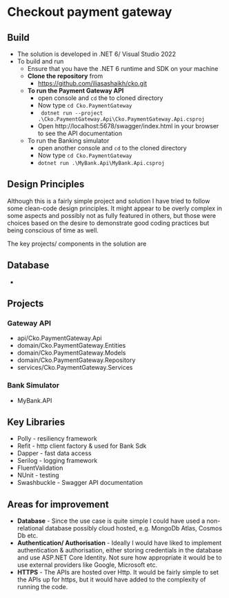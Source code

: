 ﻿# Checkout payment gateway

## Build 

- The solution is developed in .NET 6/ Visual Studio 2022
- To build and run
  - Ensure that you have the .NET 6 runtime and SDK on your machine
  - **Clone the repository** from 
    - https://github.com/iliasashaikh/cko.git 
  - **To run the Payment Gateway API** 
    - open console and `cd` the to cloned directory
    - Now type `cd Cko.PaymentGateway`
    - ` dotnet run --project .\Cko.PaymentGateway.Api\Cko.PaymentGateway.Api.csproj`
    - Open http://localhost:5678/swagger/index.html in your browser to see the API documentation
  - To run the Banking simulator
    - open another console and `cd` to the cloned directory
    - Now type `cd Cko.PaymentGateway`
    - `dotnet run .\MyBank.Api\MyBank.Api.csproj`



## Design Principles

Although this is a fairly simple project and solution I have tried to follow some clean-code design principles. It might appear to be overly complex in some aspects and possibly not as fully featured in others, but those were choices based on the desire to demonstrate good coding practices but being conscious of time as well.

The key projects/ components in the solution are

## Database
- 

## Projects

### Gateway API
- api/Cko.PaymentGateway.Api
- domain/Cko.PaymentGateway.Entities
- domain/Cko.PaymentGateway.Models
- domain/Cko.PaymentGateway.Repository
- services/Cko.PaymentGateway.Services


### Bank Simulator
- MyBank.API

## Key Libraries
- Polly - resiliency framework
- Refit - http client factory & used for Bank Sdk
- Dapper - fast data access
- Serilog - logging framework
- FluentValidation
- NUnit - testing
- Swashbuckle - Swagger API documentation

## Areas for improvement
- **Database** - Since the use case is quite simple I could have used a non-relational database possibly cloud hosted, e.g. MongoDb Atlas, Cosmos Db etc.
- **Authentication/ Authorisation** - Ideally I would have liked to implement authentication & authorisation, either storing credentials in the  database and use ASP.NET Core Identity. Not sure how appropriate it would be to use external providers like Google, Microsoft etc.
- **HTTPS** - The APIs are hosted over Http. It would be fairly simple to set the APIs up for https, but it would have added to the complexity of running the code.

